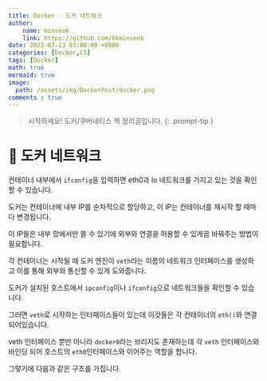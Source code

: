```yaml
---
title: Docker - 도커 네트워크
author: 
    name: minseok
    link: https://github.com/kkminseok
date: 2022-07-13 03:00:00 +0800
categories: [Docker,CS]
tags: [Docker]
math: true
mermaid: true
image: 
  path: /assets/img/DockerPost/docker.png
comments : true
---
```



> 시작하세요! 도커/쿠버네티스 책 정리글입니다.
{: .prompt-tip }

# 📖 도커 네트워크

컨테이너 내부에서 `ifconfig`을 입력하면 eth0과 lo 네트워크를 가지고 있는 것을 확인할 수 있습니다.

도커는 컨테이너에 내부 IP를 순차적으로 할당하고, 이 IP는 컨테이너를 재시작 할 때마다 변경됩니다.

이 IP들은 내부 망에서만 쓸 수 있기에 외부와 연결을 허용할 수 있게끔 바꿔주는 방법이 필요합니다.

각 컨테이너는 시작될 때 도커 엔진이 `veth`라는 이름의 네트워크 인터페이스를 생성하고 이를 통해 외부와 통신할 수 있게 도와줍니다.

도커가 설치된 호스트에서 `ipconfig`이나 `ifconfig`으로 네트워크들을 확인할 수 있습니다.

그러면 `veth`로 시작하는 인터페이스들이 있는데 이것들은 각 컨테이너의 `eth()`와 연결되어있습니다.

veth 인터페이스 뿐만 아니라 `docker0`라는 브리지도 존재하는데 각 `veth` 인터페이스와 바인딩 되어 호스트의 `eth0`인터페이스와 이어주는 역할을 합니다. 

그렇기에 다음과 같은 구조를 가집니다.